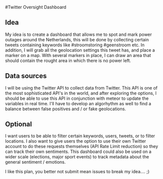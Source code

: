 #Twitter Oversight Dashboard

## Idea

My idea is to create a dashboard that allows me to spot and mark power outages around the Netherlands, this will be done by collecting certain tweets containing keywords like #stroomstoring #geenstroom etc. In addition, I will grab all the geolocation settings this tweet has, and place a marker on a map. With several markers in place, I can draw an area that should contain the rought area in which there is no power left.

## Data sources

I will be using the Twitter API to collect data from Twitter. This API is one of the most sophisticated API's in the world, and after exploring the options, I should be able to use this API in conjunction with meteor to update the variables in real time. I'll have to develop an algorhythm as well to find a balance between false positives and / or fake geolocations.

## Optional

I want users to be able to filter certain keywords, users, tweets, or to filter locations. I also want to give users the option to use their own Twitter account to do these requests themselves (API Rate Limit reduction) so they can track their own sentiments. This dashboard could also be used on a wider scale (elections, major sport events) to track metadata about the general sentiment / emotions.

I like this plan, you better not submit mean issues to break my idea.... ;)